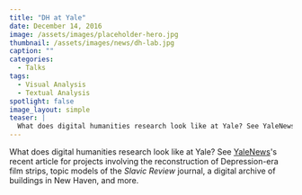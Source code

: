 ```yaml
---
title: "DH at Yale"
date: December 14, 2016
image: /assets/images/placeholder-hero.jpg
thumbnail: /assets/images/news/dh-lab.jpg
caption: ""
categories: 
  - Talks
tags:
  - Visual Analysis
  - Textual Analysis
spotlight: false 
image_layout: simple
teaser: |
  What does digital humanities research look like at Yale? See YaleNews's recent article for projects involving the reconstruction of Depression-era film strips, topic models of the Slavic Review...
---
```


What does digital humanities research look like at Yale? See [YaleNews](http://news.yale.edu/2016/12/12/space-share-ideas-and-experiment-digital-humanities)'s recent article for projects involving the reconstruction of Depression-era film strips, topic models of the *Slavic Review* journal, a digital archive of buildings in New Haven, and more.